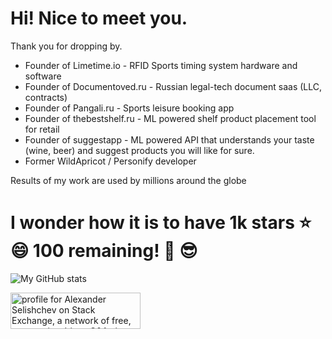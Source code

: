 
# Hi! Nice to meet you.

Thank you for dropping by.

* Founder of Limetime.io - RFID Sports timing system hardware and software
* Founder of Documentoved.ru - Russian legal-tech document saas (LLC, contracts)
* Founder of Pangali.ru - Sports leisure booking app
* Founder of thebestshelf.ru - ML powered shelf product placement tool for retail
* Founder of suggestapp - ML powered API that understands your taste (wine, beer) and suggest products you will like for sure.
* Former WildApricot / Personify developer

Results of my work are used by millions around the globe


# I wonder how it is to have 1k stars ⭐😄 100 remaining! 🚀 😎

![My GitHub stats](https://github-readme-stats.vercel.app/api?username=adoconnection&theme=graywhite&show_icons=false)

<a href="https://stackexchange.com/users/99037"><img src="https://stackexchange.com/users/flair/99037.png?theme=clean" width="208" height="58" alt="profile for Alexander Selishchev on Stack Exchange, a network of free, community-driven Q&amp;A sites" title="profile for Alexander Selishchev on Stack Exchange, a network of free, community-driven Q&amp;A sites"></a>
